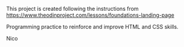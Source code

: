 This project is created following the instructions from 
https://www.theodinproject.com/lessons/foundations-landing-page

Programming practice to reinforce and improve HTML and CSS skills.

Nico